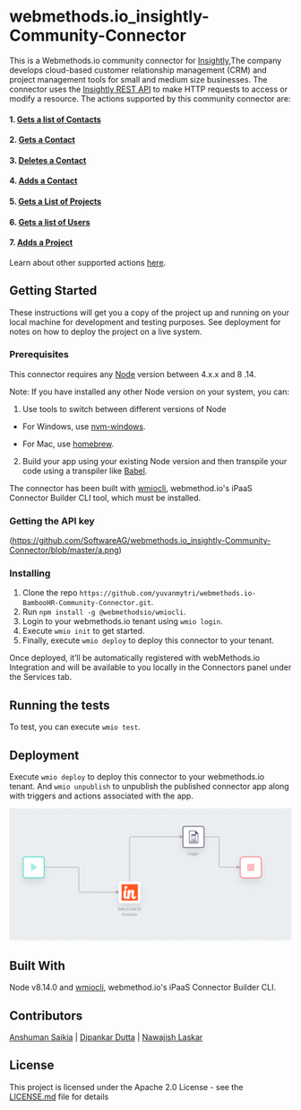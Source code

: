 # webmethods.io_insightly-Community-Connector

This is a Webmethods.io community connector for [Insightly](https://en.wikipedia.org/wiki/Insightly),The company develops cloud-based customer relationship management (CRM) and project management tools for small and medium size businesses. The connector uses the [Insightly REST API](https://api.insightly.com/) to make HTTP requests to access or modify a resource. The actions supported by this community connector are:

#### 1. [Gets a list of Contacts](https://api.insightly.com/v3.1/Help#!/Contacts/GetEntities)
#### 2. [Gets a Contact](https://api.insightly.com/v3.1/Help#!/Contacts/GetEntity)
#### 3. [Deletes a Contact](https://api.insightly.com/v3.1/Help#!/Contacts/DeleteEntity)
#### 4. [Adds a Contact](https://api.insightly.com/v3.1/Help#!/Contacts/AddEntity)
#### 5. [Gets a List of Projects](https://api.insightly.com/v3.1/Help#!/Projects/GetEntities)
#### 6. [Gets a list of Users](https://api.insightly.com/v3.1/Help#!/Users/GetUsers)
#### 7. [Adds a Project](https://api.insightly.com/v3.1/Help#!/Projects/AddEntity)


Learn about other supported actions [here](https://api.insightly.com/).

## Getting Started
These instructions will get you a copy of the project up and running on your local machine for development and testing purposes. See deployment for notes on how to deploy the project on a live system.

### Prerequisites
This connector requires any [Node](https://nodejs.org/dist/) version between 4.x.x and 8 .14.

Note: If you have installed any other Node version on your system, you can:
1. Use tools to switch between different versions of Node

  - For Windows, use [nvm-windows](https://github.com/coreybutler/nvm-windows#installation--upgrades).
  
  - For Mac, use [homebrew](https://brew.sh/).
2. Build your app using your existing Node version and then transpile your code using a transpiler like [Babel](https://babeljs.io/).

The connector has been built with [wmiocli](https://docs.webmethods.io/integration/developer_guide/connector_builder/#gsc.tab=0), webmethod.io's iPaaS Connector Builder CLI tool, which must be installed. 

### Getting the API key 
(https://github.com/SoftwareAG/webmethods.io_insightly-Community-Connector/blob/master/a.png)

### Installing
1. Clone the repo `https://github.com/yuvanmytri/webmethods.io-BambooHR-Community-Connector.git`.
2. Run `npm install -g @webmethodsio/wmiocli`.
3. Login to your webmethods.io tenant using `wmio login`.
4. Execute `wmio init` to get started.
5. Finally, execute `wmio deploy` to deploy this connector to your tenant.

Once deployed, it’ll be automatically registered with webMethods.io Integration and will be available to you locally in the Connectors panel under the Services tab.

## Running the tests
To test, you can execute `wmio test`.

## Deployment
Execute `wmio deploy` to deploy this connector to your webmethods.io tenant. And `wmio unpublish` to unpublish the published connector app along with triggers and actions associated with the app.

![Insightly Connector](https://github.com/SoftwareAG/webmethods.io_insightly-Community-Connector/blob/master/insightly.png)

## Built With
Node v8.14.0 and [wmiocli](https://docs.webmethods.io/integration/developer_guide/connector_builder/#gsc.tab=0), webmethod.io's iPaaS Connector Builder CLI.

## Contributors
[Anshuman Saikia](https://github.com/anshu96788) |
[Dipankar Dutta](https://github.com/DipankarDDUT) |
[Nawajish Laskar](https://github.com/Nawajish)

## License
This project is licensed under the Apache 2.0 License - see the [LICENSE.md](https://github.com/SoftwareAG/webmethods-microservicesruntime-samples/blob/master/LICENSE) file for details
